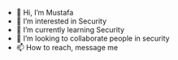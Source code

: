 - 👋 Hi, I’m Mustafa
- 👀 I’m interested in Security 
- 🌱 I’m currently learning Security
- 💞️ I’m looking to collaborate people in security
- 📫 How to reach, message me
